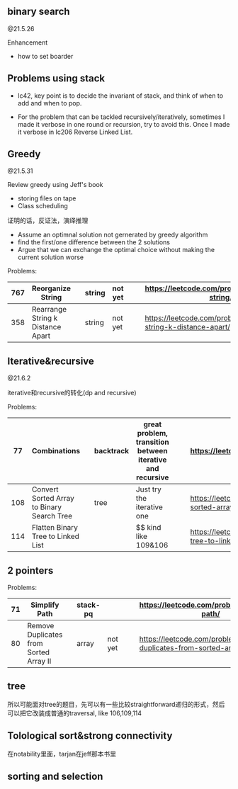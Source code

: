

## binary search

@21.5.26

Enhancement

* how to set boarder



## Problems using stack

* lc42, key point is to decide the invariant of stack, and think of when to add and when to pop.





* For the problem that can be tackled recursively/iteratively, sometimes I made it verbose in one round or recursion, try to avoid this. Once I made it verbose in lc206 Reverse Linked List.

## Greedy

@21.5.31

Review greedy using Jeff's book

* storing files on tape
* Class scheduling

证明的话，反证法，演绎推理

* Assume an optimnal solution not gernerated by greedy algorithm
* find the first/one difference between the 2 solutions
* Argue that we can exchange the optimal choice without making the current solution worse

Problems: 

| 767  | Reorganize String                  |      | string | not yet |      |      | https://leetcode.com/problems/reorganize-string/             |
| ---- | ---------------------------------- | ---- | ------ | ------- | ---- | ---- | ------------------------------------------------------------ |
| 358  | Rearrange  String k Distance Apart |      | string | not yet |      |      | https://leetcode.com/problems/rearrange-string-k-distance-apart/ |



## Iterative&recursive

@21.6.2

iterative和recursive的转化(dp and recursive)

Problems:

| 77   | Combinations                                |      | backtrack | great problem,  transition between iterative and recursive |      |      | https://leetcode.com/problems/combinations/                  |
| ---- | ------------------------------------------- | ---- | --------- | ---------------------------------------------------------- | ---- | ---- | ------------------------------------------------------------ |
| 108  | Convert Sorted Array to Binary  Search Tree |      | tree      | Just try the  iterative one                                |      |      | https://leetcode.com/problems/convert-sorted-array-to-binary-search-tree/ |
| 114  | Flatten Binary Tree to Linked List          |      |           | $$ kind like  109&106                                      |      |      | https://leetcode.com/problems/flatten-binary-tree-to-linked-list/ |



## 2 pointers

Problems:

| 71   | Simplify Path                           |      | stack-pq |         |      |      | https://leetcode.com/problems/simplify-path/                 |
| ---- | --------------------------------------- | ---- | -------- | ------- | ---- | ---- | ------------------------------------------------------------ |
| 80   | Remove Duplicates from Sorted  Array II |      | array    | not yet |      |      | https://leetcode.com/problems/remove-duplicates-from-sorted-array-ii/ |



## tree

所以可能面对tree的题目，先可以有一些比较straightforward递归的形式，然后可以把它改装成普通的traversal, like 106,109,114



## Tolological sort&strong connectivity

在notability里面，tarjan在jeff那本书里



## sorting and selection
